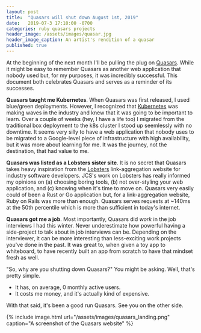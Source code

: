 ```yaml
---
layout: post
title:  "Quasars will shut down August 1st, 2019"
date:   2019-07-3 17:10:00 -0700
categories: ruby quasars projects
header_image: /assets/images/quasar.jpg
header_image_caption: An artist's rendition of a quasar
published: true
---
```


At the beginning of the next month I'll be pulling the plug on [Quasars][quasars]. While it might be easy to remember Quasars as another web application that nobody used but, for my purposes, it was incredibly successful. This document both celebrates Quasars and serves as a reminder of its successes.

**Quasars taught me Kubernetes**. When Quasars was first released, I used blue/green deployments. However, I recognized that [Kubernetes][k8s] was making waves in the industry and knew that it was going to be important to learn. Over a couple of weeks (hey, I have a life too) I migrated from the traditional box deployment to the k8s cluster I stood up seemlessly with no downtime. It seems very silly to have a web application that nobody uses to be migrated to a Google-level piece of infrastructure with high availability, but it was more about learning for me. It was the journey, not the destination, that had value to me.

**Quasars was listed as a Lobsters sister site**. It is no secret that Quasars takes heavy inspiration from the [Lobsters][lobsters] link-aggregation website for industry software developers. JCS's work on Lobsters has really informed my opinions on (a) choosing boring tools, (b) not over-styling your web application, and (c) knowing when it's time to move on. Quasars very easily could of been a Rust or Go application but, for a link-aggregation website, Ruby on Rails was more than enough. Quasars serves requests at ~140ms at the 50th percentile which is more than sufficient in today's internet.

**Quasars got me a job**. Most importantly, Quasars did _work_ in the job interviews I had this winter. Never underestimate how powerful having a side-project to talk about in job interviews can be. Depending on the interviewer, it can be more interesting than less-exciting work projects you've done in the past. It was great to, when given a toy app to whiteboard, to have recently built an app from scratch to have that mindset fresh as well.

"So, why are you shutting down Quasars?" You might be asking. Well, that's pretty simple.

- It has, on average, 0 monthly active users.
- It costs me money, and it's actually kind of expensive.

With that said, it's been a good run Quasars. See you on the other side.

{% include image.html url="/assets/images/quasars_landing.png" caption="A screenshot of the Quasars website" %}

[quasars]: https://quasa.rs
[k8s]: https://kubernetes.io
[lobsters]: https://lobste.rs
